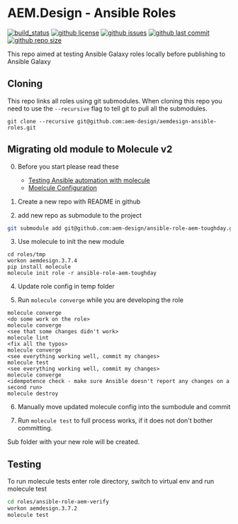 # AEM.Design - Ansible Roles

[![build_status](https://travis-ci.org/aem-design/aemdesign-ansible-roles.svg?branch=master)](https://travis-ci.org/aem-design/aemdesign-ansible-roles) 
[![github license](https://img.shields.io/github/license/aem-design/aemdesign-ansible-roles)](https://github.com/aem-design/aemdesign-ansible-roles) 
[![github issues](https://img.shields.io/github/issues/aem-design/aemdesign-ansible-roles)](https://github.com/aem-design/aemdesign-ansible-roles) 
[![github last commit](https://img.shields.io/github/last-commit/aem-design/aemdesign-ansible-roles)](https://github.com/aem-design/aemdesign-ansible-roles) 
[![github repo size](https://img.shields.io/github/repo-size/aem-design/aemdesign-ansible-roles)](https://github.com/aem-design/aemdesign-ansible-roles) 


This repo aimed at testing Ansible Galaxy roles locally before publishing to Ansible Galaxy

## Cloning

This repo links all roles using git submodules. When cloning this repo you need to use the `--recursive` flag to tell git to pull all the submodules.

`git clone --recursive git@github.com:aem-design/aemdesign-ansible-roles.git`

## Migrating old module to Molecule v2

0. Before you start please read these 
    - [Testing Ansible automation with molecule](https://redhatnordicssa.github.io/how-we-test-our-roles)
    - [Moelcule Configuration](https://molecule.readthedocs.io/en/stable/configuration.html#) 

1. Create a new repo with README in github

2. add new repo as submodule to the project

```bash
git submodule add git@github.com:aem-design/ansible-role-aem-toughday.git roles/ansible-role-aem-toughday
```

3. Use molecule to init the new module

```
cd roles/tmp
workon aemdesign.3.7.4
pip install molecule
molecule init role -r ansible-role-aem-toughday
```

4. Update role config in temp folder

5. Run `molecule converge` while you are developing the role

```
molecule converge
<do some work on the role>
molecule converge
<see that some changes didn't work>
molecule lint
<fix all the typos>
molecule converge
<see everything working well, commit my changes>
molecule test
<see everything working well, commit my changes>
molecule converge
<idempotence check - make sure Ansible doesn't report any changes on a second run>
molecule destroy
```

6. Manually move updated molecule config into the sumbodule and commit 

7. Run `molecule test` to full process works, if it does not don't bother committing.

Sub folder with your new role will be created.

## Testing

To run molecule tests enter role directory, switch to virtual env and run molecule test

```bash
cd roles/ansible-role-aem-verify
workon aemdesign.3.7.2
molecule test
```
